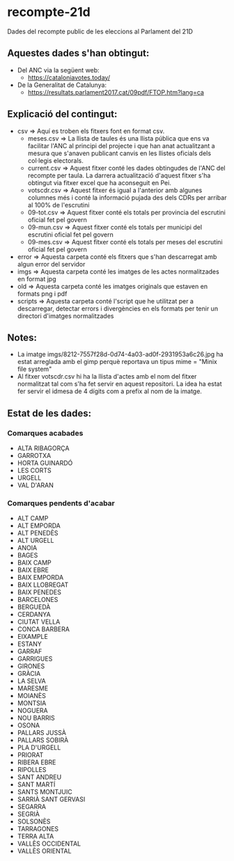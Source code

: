 # recompte-21d

Dades del recompte public de les eleccions al Parlament del 21D

## Aquestes dades s'han obtingut:

- Del ANC via la següent web:
  - https://cataloniavotes.today/
- De la Generalitat de Catalunya:
  - https://resultats.parlament2017.cat/09pdf/FTOP.htm?lang=ca

## Explicació del contingut:

- csv => Aquí es troben els fitxers font en format csv.
  - meses.csv => La llista de taules és una llista pública que ens va facilitar l'ANC al principi del projecte i que han anat actualitzant a mesura que s'anaven publicant canvis en les llistes oficials dels col·legis electorals.
  - current.csv => Aquest fitxer conté les dades obtingudes de l'ANC del recompte per taula. La darrera actualització d'aquest fitxer s'ha obtingut via fitxer excel que ha aconseguit en Pei.
  - votscdr.csv => Aquest fitxer és igual a l'anterior amb algunes columnes més i conté la informació pujada des dels CDRs per arribar al 100% de l'escrutini
  - 09-tot.csv => Aquest fitxer conté els totals per provincia del escrutini oficial fet pel govern
  - 09-mun.csv => Aquest fitxer conté els totals per municipi del escrutini oficial fet pel govern
  - 09-mes.csv => Aquest fitxer conté els totals per meses del escrutini oficial fet pel govern
- error => Aquesta carpeta conté els fitxers que s'han descarregat amb algun error del servidor
- imgs => Aquesta carpeta conté les imatges de les actes normalitzades en format jpg
- old => Aquesta carpeta conté les imatges originals que estaven en formats png i pdf
- scripts => Aquesta carpeta conté l'script que he utilitzat per a descarregar, detectar errors i divergències en els formats per tenir un directori d'imatges normalitzades

## Notes:

- La imatge imgs/8212-7557f28d-0d74-4a03-ad0f-2931953a6c26.jpg ha estat arreglada amb el gimp perquè reportava un tipus mime = "Minix file system"
- Al fitxer votscdr.csv hi ha la llista d'actes amb el nom del fitxer normalitzat tal com s'ha fet servir en aquest repositori. La idea ha estat fer servir el idmesa de 4 dígits com a prefix al nom de la imatge.

## Estat de les dades:

### Comarques acabades

- ALTA RIBAGORÇA
- GARROTXA
- HORTA GUINARDÓ
- LES CORTS
- URGELL
- VAL D'ARAN

### Comarques pendents d'acabar

- ALT CAMP
- ALT EMPORDA
- ALT PENEDÈS
- ALT URGELL
- ANOIA
- BAGES
- BAIX CAMP
- BAIX EBRE
- BAIX EMPORDA
- BAIX LLOBREGAT
- BAIX PENEDES
- BARCELONES
- BERGUEDÀ
- CERDANYA
- CIUTAT VELLA
- CONCA BARBERA
- EIXAMPLE
- ESTANY
- GARRAF
- GARRIGUES
- GIRONES
- GRÀCIA
- LA SELVA
- MARESME
- MOIANÈS
- MONTSIA
- NOGUERA
- NOU BARRIS
- OSONA
- PALLARS JUSSÀ
- PALLARS SOBIRÀ
- PLA D'URGELL
- PRIORAT
- RIBERA EBRE
- RIPOLLES
- SANT ANDREU
- SANT MARTÍ
- SANTS MONTJUIC
- SARRIÀ SANT GERVASI
- SEGARRA
- SEGRIÀ
- SOLSONÈS
- TARRAGONES
- TERRA ALTA
- VALLÈS OCCIDENTAL
- VALLÈS ORIENTAL
